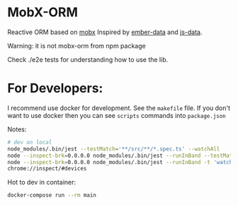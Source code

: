 MobX-ORM
===
Reactive ORM based on [mobx](https://github.com/mobxjs/mobx)
Inspired by [ember-data](https://github.com/emberjs/data) and [js-data](https://github.com/js-data/js-data).

Warning: it is not mobx-orm from npm package

Check ./e2e tests for understanding how to use the lib.


# For Developers:
I recommend use docker for development. See the `makefile` file.
If you don't want to use docker then you can see `scripts` commands into `package.json`

Notes:

```sh
# dev on local
node_modules/.bin/jest --testMatch='**/src/**/*.spec.ts' --watchAll
node --inspect-brk=0.0.0.0 node_modules/.bin/jest --runInBand --testMatch='**/src/**/filters.spec.ts'
node --inspect-brk=0.0.0.0 node_modules/.bin/jest --runInBand -t 'watch the base cache for changes'
chrome://inspect/#devices

```

Hot to dev in container:
```sh
docker-compose run --rm main
```
